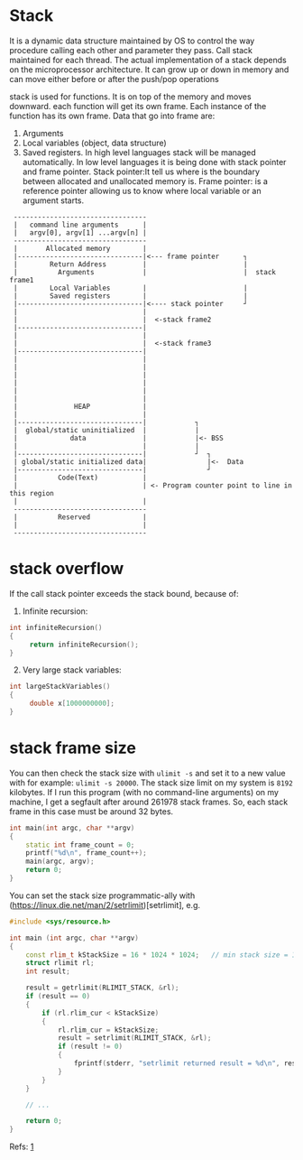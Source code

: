# Stack

It is a dynamic data structure maintained by OS to control the way procedure calling each other and parameter they pass.
Call stack maintained for each thread. The actual implementation of a stack depends on the microprocessor architecture.
It can grow up or down in memory and can move either before or after the push/pop operations

stack is used for functions. It is on top of the memory and moves downward. each function will get its own frame.
Each instance of the function has its own frame. Data that go into frame are:
1) Arguments
2) Local variables (object, data structure)
3) Saved registers.
In high level languages stack will be managed automatically. In low level languages
it is being done with stack pointer and  frame pointer.
Stack pointer:It tell us where is the boundary between allocated and unallocated memory is.
Frame pointer: is a reference pointer allowing us to know where local variable or an argument starts.

```
 ---------------------------------
 |   command line arguments      |
 |   argv[0], argv[1] ...argv[n] |
 ---------------------------------
 |       Allocated memory        |
 |-------------------------------|<--- frame pointer      ┐
 |        Return Address         |                        |
 |          Arguments            |                        |  stack frame1
 |        Local Variables        |                        |
 |        Saved registers        |                        |
 |-------------------------------|<---- stack pointer     ┘
 |                               |
 |                               |  <-stack frame2
 |-------------------------------|
 |                               |
 |                               |  <-stack frame3
 |-------------------------------|
 |                               |
 |                               |
 |                               |
 |                               |
 |                               |
 |                               |
 |              HEAP             |
 |                               |
 |-------------------------------|            ┐
 |  global/static uninitialized  |            |
 |             data              |            |<- BSS
 |                               |            |
 |-------------------------------|            ┘  ┐
 | global/static initialized data|               |<-  Data
 |-------------------------------|               ┘
 |          Code(Text)           |
 |                               | <- Program counter point to line in this region
 |                               |
 ---------------------------------
 |          Reserved             |
 |                               |
 ---------------------------------
```


# stack overflow 
If the call stack pointer exceeds the stack bound, because of:

1. Infinite recursion:

```cpp
int infiniteRecursion()
{
     return infiniteRecursion();
}
```
2. Very large stack variables:

```cpp 
int largeStackVariables()
{
     double x[1000000000];
}
```
# stack frame size

You can then check the stack size with `ulimit -s` and set it to a new value with for example: `ulimit -s 20000`.
The stack size limit on my system is `8192` kilobytes. If I run this program (with no command-line arguments) on my machine,
I get a segfault after around 261978 stack frames. So, each stack frame in this case must be around 32 bytes.

```cpp
int main(int argc, char **argv)
{
    static int frame_count = 0;
    printf("%d\n", frame_count++);
    main(argc, argv);
    return 0;
}
```
You can set the stack size programmatic-ally with (https://linux.die.net/man/2/setrlimit)[setrlimit], e.g.


```cpp
#include <sys/resource.h>

int main (int argc, char **argv)
{
    const rlim_t kStackSize = 16 * 1024 * 1024;   // min stack size = 16 MB
    struct rlimit rl;
    int result;

    result = getrlimit(RLIMIT_STACK, &rl);
    if (result == 0)
    {
        if (rl.rlim_cur < kStackSize)
        {
            rl.rlim_cur = kStackSize;
            result = setrlimit(RLIMIT_STACK, &rl);
            if (result != 0)
            {
                fprintf(stderr, "setrlimit returned result = %d\n", result);
            }
        }
    }

    // ...

    return 0;
}
```

Refs: [1](https://stackoverflow.com/questions/2275550/change-stack-size-for-a-c-application-in-linux-during-compilation-with-gnu-com)
